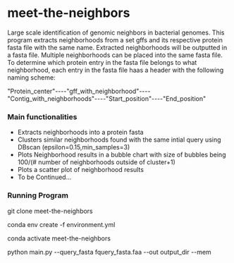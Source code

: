 # meet-the-neighbors
Large scale identification of genomic neighbors in bacterial genomes. This program extracts neighborhoods from a set gffs and its respective protein fasta file with the same name. Extracted neighborhoods will be outputted in a fasta file. Multiple neighborhoods can be placed into the same fasta file. To determine which protein entry in the fasta file belongs to what neighborhood, each entry in the fasta file haas a header with the following naming scheme:

"Protein_center"----"gff_with_neighborhood"----"Contig_with_neighborhoods"----"Start_position"----"End_position"

### Main functionalities

- Extracts neighborhoods into a protein fasta
- Clusters similar neighborhoods found with the same intial query using DBscan (epsilon=0.15,min_samples=3)
- Plots Neighborhood results in a bubble chart with size of bubbles being 100/(# number of neighborhoods outside of cluster+1)
- Plots a scatter plot of neighborhood results
- To be Continued...

### Running Program

git clone meet-the-neighbors

conda env create -f environment.yml

conda activate meet-the-neighbors

python main.py --query_fasta fquery_fasta.faa --out output_dir --mem

